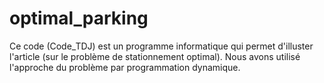 # optimal_parking

Ce code (Code_TDJ) est un programme informatique qui permet d'illuster l'article (sur le problème de stationnement optimal).
Nous avons utilisé l'approche du problème par programmation dynamique.
